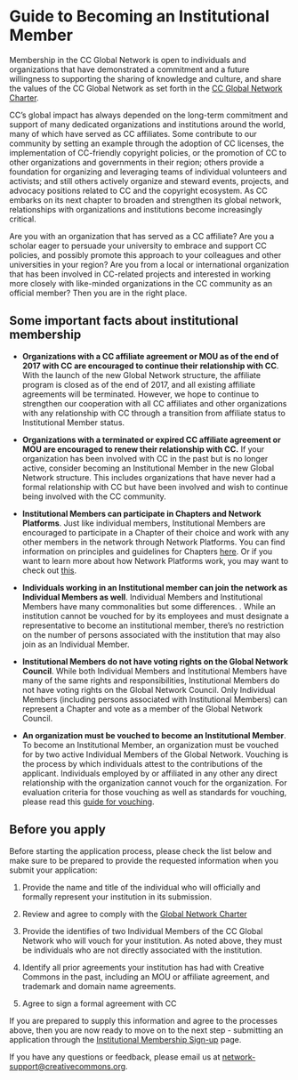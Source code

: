# Guide to Becoming an Institutional Member

Membership in the CC Global Network is open to individuals and organizations that have demonstrated a commitment and a future willingness to supporting the sharing of knowledge and culture, and  share the values of the CC Global Network as set forth in the [CC Global Network Charter](https://creativecommons.org/network/charter/).

CC’s global impact has always depended on the long-term commitment and support of many dedicated organizations and institutions around the world, many of which have served as CC affiliates. Some contribute to our community by setting an example through the adoption of  CC licenses, the implementation of CC-friendly copyright policies, or the promotion of CC to other organizations and governments in their region; others provide a foundation for organizing and leveraging teams of individual volunteers and activists; and still others actively organize and steward events, projects, and advocacy positions related to CC and the copyright ecosystem. As CC embarks on its next chapter to broaden and strengthen its global network, relationships with organizations and institutions become increasingly critical.

Are you with an organization that has served as a CC affiliate? Are you a scholar eager to persuade your university to embrace and support CC policies, and possibly promote this approach to your colleagues and other universities in your region? Are you from a local or international organization that has been involved in CC-related projects and interested in working more closely with like-minded organizations in the CC community as an official member? Then you are in the right place.

## Some important facts about institutional membership

* **Organizations with a CC affiliate agreement or MOU as of the end of 2017  with CC are encouraged to continue their relationship with CC**. With the launch of the new Global Network structure, the affiliate program is closed as of the end of 2017, and all existing affiliate agreements will be terminated. However, we hope to continue to strengthen our cooperation with all CC affiliates and other organizations with any relationship with CC through a transition from affiliate status to Institutional Member status. 

* **Organizations with a terminated or expired CC affiliate agreement or MOU are encouraged to renew their relationship with CC.** If your organization has been involved with CC in the past but is no longer active, consider becoming an Institutional Member in the new Global Network structure. This includes organizations that have never had a formal relationship with CC but have been involved and wish to continue being involved with the CC community.

* **Institutional Members can participate in Chapters and Network Platforms**. Just like individual members, Institutional Members are encouraged to participate in a Chapter of their choice and work with any other members in the network through Network Platforms. You can find information on principles and guidelines for Chapters [here](https://github.com/creativecommons/global-network-strategy/blob/master/docs/chapters-guidelines.md). Or if you want to learn more about how Network Platforms work, you may want to check out [this](https://github.com/creativecommons/network-platforms).

* **Individuals working in an Institutional member can join the network as Individual Members as well**. Individual Members and Institutional Members have many commonalities but some differences. . While an institution cannot be vouched for by its employees and must designate a representative to become an institutional member, there’s no restriction on the number of persons associated with the institution that may also join as an Individual Member.

* **Institutional Members do not have voting rights on the Global Network Council**. While both Individual Members and Institutional Members have many of the same rights and responsibilities, Institutional Members do not have voting rights on the Global Network Council. Only Individual Members (including persons associated with Institutional Members) can represent a Chapter and vote as a member of the Global Network Council. 

* **An organization must be vouched to become an Institutional Member**. To become an Institutional Member, an organization must be vouched for by two active Individual Members of the Global Network. Vouching is the process by which individuals attest to the contributions of the applicant. Individuals employed by or affiliated in any other any direct relationship with the organization cannot vouch for the organization. For evaluation criteria for those vouching as well as standards for vouching, please read this [guide for vouching](https://github.com/creativecommons/global-network-strategy/blob/master/docs/Guide_for_vouching_applicants.md).

## Before you apply

Before starting the application process, please check the list below and make sure to be prepared to provide the requested information when you submit your application: 

1. Provide the name and title of the individual who will officially and formally represent your institution in its submission.

2. Review and agree to comply with the [Global Network Charter](https://creativecommons.org/network/charter/)

3. Provide the identifies of  two Individual Members of the CC Global Network who will vouch for your institution. As noted above, they must be individuals who are not directly associated with the institution.

4. Identify all prior agreements your institution has had with Creative Commons in the past, including an MOU or affiliate agreement, and trademark and domain name agreements.

5. Agree to sign a formal agreement with CC 

If you are prepared to supply this information and agree to the processes above, then you are now ready to move on to the next step - submitting an application through the [Institutional Membership Sign-up](https://network.creativecommons.org/sign-up/institution/) page. 

If you have any questions or feedback, please email us at [network-support@creativecommons.org](mailto:network-support@creativecommons.org).

